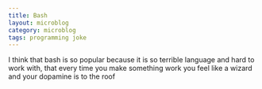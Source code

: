 ```yaml
---
title: Bash
layout: microblog
category: microblog
tags: programming joke
---
```


I think that bash is so popular because it is so terrible language and hard to work with, that every time you make something work you feel like a wizard and your dopamine is to the roof

